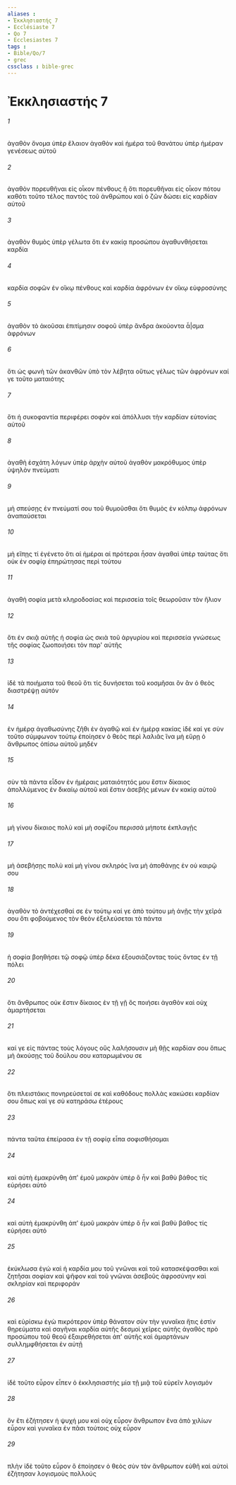 ```yaml
---
aliases : 
- Ἐκκλησιαστής 7
- Ecclésiaste 7
- Qo 7
- Ecclesiastes 7
tags : 
- Bible/Qo/7
- grec
cssclass : bible-grec
---
```


# Ἐκκλησιαστής 7

###### 1
ἀγαθὸν ὄνομα ὑπὲρ ἔλαιον ἀγαθὸν καὶ ἡμέρα τοῦ θανάτου ὑπὲρ ἡμέραν γενέσεως αὐτοῦ
###### 2
ἀγαθὸν πορευθῆναι εἰς οἶκον πένθους ἢ ὅτι πορευθῆναι εἰς οἶκον πότου καθότι τοῦτο τέλος παντὸς τοῦ ἀνθρώπου καὶ ὁ ζῶν δώσει εἰς καρδίαν αὐτοῦ
###### 3
ἀγαθὸν θυμὸς ὑπὲρ γέλωτα ὅτι ἐν κακίᾳ προσώπου ἀγαθυνθήσεται καρδία
###### 4
καρδία σοφῶν ἐν οἴκῳ πένθους καὶ καρδία ἀφρόνων ἐν οἴκῳ εὐφροσύνης
###### 5
ἀγαθὸν τὸ ἀκοῦσαι ἐπιτίμησιν σοφοῦ ὑπὲρ ἄνδρα ἀκούοντα ἆ|σμα ἀφρόνων
###### 6
ὅτι ὡς φωνὴ τῶν ἀκανθῶν ὑπὸ τὸν λέβητα οὕτως γέλως τῶν ἀφρόνων καί γε τοῦτο ματαιότης
###### 7
ὅτι ἡ συκοφαντία περιφέρει σοφὸν καὶ ἀπόλλυσι τὴν καρδίαν εὐτονίας αὐτοῦ
###### 8
ἀγαθὴ ἐσχάτη λόγων ὑπὲρ ἀρχὴν αὐτοῦ ἀγαθὸν μακρόθυμος ὑπὲρ ὑψηλὸν πνεύματι
###### 9
μὴ σπεύσῃς ἐν πνεύματί σου τοῦ θυμοῦσθαι ὅτι θυμὸς ἐν κόλπῳ ἀφρόνων ἀναπαύσεται
###### 10
μὴ εἴπῃς τί ἐγένετο ὅτι αἱ ἡμέραι αἱ πρότεραι ἦσαν ἀγαθαὶ ὑπὲρ ταύτας ὅτι οὐκ ἐν σοφίᾳ ἐπηρώτησας περὶ τούτου
###### 11
ἀγαθὴ σοφία μετὰ κληροδοσίας καὶ περισσεία τοῖς θεωροῦσιν τὸν ἥλιον
###### 12
ὅτι ἐν σκιᾷ αὐτῆς ἡ σοφία ὡς σκιὰ τοῦ ἀργυρίου καὶ περισσεία γνώσεως τῆς σοφίας ζωοποιήσει τὸν παρ' αὐτῆς
###### 13
ἰδὲ τὰ ποιήματα τοῦ θεοῦ ὅτι τίς δυνήσεται τοῦ κοσμῆσαι ὃν ἂν ὁ θεὸς διαστρέψῃ αὐτόν
###### 14
ἐν ἡμέρᾳ ἀγαθωσύνης ζῆθι ἐν ἀγαθῷ καὶ ἐν ἡμέρᾳ κακίας ἰδέ καί γε σὺν τοῦτο σύμφωνον τούτῳ ἐποίησεν ὁ θεὸς περὶ λαλιᾶς ἵνα μὴ εὕρῃ ὁ ἄνθρωπος ὀπίσω αὐτοῦ μηδέν
###### 15
σὺν τὰ πάντα εἶδον ἐν ἡμέραις ματαιότητός μου ἔστιν δίκαιος ἀπολλύμενος ἐν δικαίῳ αὐτοῦ καὶ ἔστιν ἀσεβὴς μένων ἐν κακίᾳ αὐτοῦ
###### 16
μὴ γίνου δίκαιος πολὺ καὶ μὴ σοφίζου περισσά μήποτε ἐκπλαγῇς
###### 17
μὴ ἀσεβήσῃς πολὺ καὶ μὴ γίνου σκληρός ἵνα μὴ ἀποθάνῃς ἐν οὐ καιρῷ σου
###### 18
ἀγαθὸν τὸ ἀντέχεσθαί σε ἐν τούτῳ καί γε ἀπὸ τούτου μὴ ἀνῇς τὴν χεῖρά σου ὅτι φοβούμενος τὸν θεὸν ἐξελεύσεται τὰ πάντα
###### 19
ἡ σοφία βοηθήσει τῷ σοφῷ ὑπὲρ δέκα ἐξουσιάζοντας τοὺς ὄντας ἐν τῇ πόλει
###### 20
ὅτι ἄνθρωπος οὐκ ἔστιν δίκαιος ἐν τῇ γῇ ὃς ποιήσει ἀγαθὸν καὶ οὐχ ἁμαρτήσεται
###### 21
καί γε εἰς πάντας τοὺς λόγους οὓς λαλήσουσιν μὴ θῇς καρδίαν σου ὅπως μὴ ἀκούσῃς τοῦ δούλου σου καταρωμένου σε
###### 22
ὅτι πλειστάκις πονηρεύσεταί σε καὶ καθόδους πολλὰς κακώσει καρδίαν σου ὅπως καί γε σὺ κατηράσω ἑτέρους
###### 23
πάντα ταῦτα ἐπείρασα ἐν τῇ σοφίᾳ εἶπα σοφισθήσομαι
###### 24
καὶ αὐτὴ ἐμακρύνθη ἀπ' ἐμοῦ μακρὰν ὑπὲρ ὃ ἦν καὶ βαθὺ βάθος τίς εὑρήσει αὐτό
###### 24
καὶ αὐτὴ ἐμακρύνθη ἀπ' ἐμοῦ μακρὰν ὑπὲρ ὃ ἦν καὶ βαθὺ βάθος τίς εὑρήσει αὐτό
###### 25
ἐκύκλωσα ἐγώ καὶ ἡ καρδία μου τοῦ γνῶναι καὶ τοῦ κατασκέψασθαι καὶ ζητῆσαι σοφίαν καὶ ψῆφον καὶ τοῦ γνῶναι ἀσεβοῦς ἀφροσύνην καὶ σκληρίαν καὶ περιφοράν
###### 26
καὶ εὑρίσκω ἐγὼ πικρότερον ὑπὲρ θάνατον σὺν τὴν γυναῖκα ἥτις ἐστὶν θηρεύματα καὶ σαγῆναι καρδία αὐτῆς δεσμοὶ χεῖρες αὐτῆς ἀγαθὸς πρὸ προσώπου τοῦ θεοῦ ἐξαιρεθήσεται ἀπ' αὐτῆς καὶ ἁμαρτάνων συλλημφθήσεται ἐν αὐτῇ
###### 27
ἰδὲ τοῦτο εὗρον εἶπεν ὁ ἐκκλησιαστής μία τῇ μιᾷ τοῦ εὑρεῖν λογισμόν
###### 28
ὃν ἔτι ἐζήτησεν ἡ ψυχή μου καὶ οὐχ εὗρον ἄνθρωπον ἕνα ἀπὸ χιλίων εὗρον καὶ γυναῖκα ἐν πᾶσι τούτοις οὐχ εὗρον
###### 29
πλὴν ἰδὲ τοῦτο εὗρον ὃ ἐποίησεν ὁ θεὸς σὺν τὸν ἄνθρωπον εὐθῆ καὶ αὐτοὶ ἐζήτησαν λογισμοὺς πολλούς
